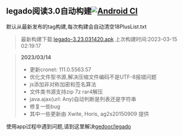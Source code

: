 ## legado阅读3.0自动构建[![Android CI](https://github.com/10bits/gedoor-Build/workflows/Android%20CI/badge.svg)](https://github.com/10bits/gedoor-Build/actions)

默认从最新发布的tag构建,每次构建会自动清空18PlusList.txt

> 最新构建下载:[legado-3.23.031420.apk](https://github.com/10bits/gedoor-Build/releases/download/legado-3.23.031420/legado-3.23.031420.apk) 上次构建时间:2023-03-15 02:19:17
<!--start-->
> **2023/03/14**
> * 更新cronet: 111.0.5563.57
> * 优化文件型书源,解决压缩文件编码不是UTF-8报错问题
> * js添加非对称加密和签名算法
> * 文件类书源支持zip 7z rar4解压
> * java.ajax(url: Any)自动判断是列表还是字符串
> * 修复一些bug
> * 其中一些更新由 Xwite, Horis, ag2s20150909 提供
<!--end-->
  
使用app过程中遇到问题,请到这里解决[gedoor/legado](https://github.com/gedoor/legado/issues)

